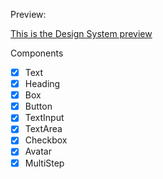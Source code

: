 Preview:

[This is the Design System preview](https://yurifarnesio.github.io/ds-ignite-ui/?path=/docs/home--docs)

Components

- [x] Text
- [x] Heading
- [x] Box
- [x] Button
- [x] TextInput
- [x] TextArea
- [x] Checkbox
- [x] Avatar
- [x] MultiStep